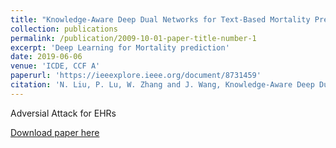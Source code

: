 ```yaml
---
title: "Knowledge-Aware Deep Dual Networks for Text-Based Mortality Prediction"
collection: publications
permalink: /publication/2009-10-01-paper-title-number-1
excerpt: 'Deep Learning for Mortality prediction'
date: 2019-06-06
venue: 'ICDE, CCF A'
paperurl: 'https://ieeexplore.ieee.org/document/8731459'
citation: 'N. Liu, P. Lu, W. Zhang and J. Wang, Knowledge-Aware Deep Dual Networks for Text-Based Mortality Prediction, 2019 IEEE 35th International Conference on Data Engineering (ICDE), 2019, pp. 1406-1417, doi: 10.1109/ICDE.2019.00127.'
---
```

Adversial Attack for EHRs 

[Download paper here](https://ieeexplore.ieee.org/document/8731459)

